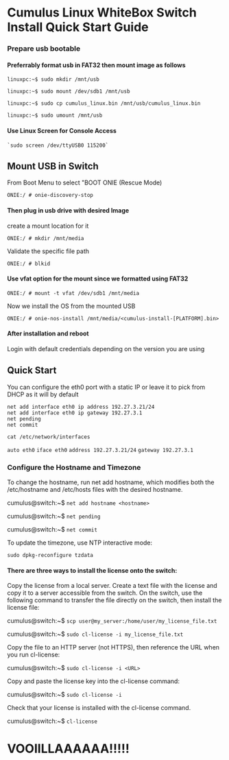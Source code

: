 # Cumulus Linux WhiteBox Switch Install Quick Start Guide

### Prepare usb bootable
    
#### Preferrably format usb in FAT32 then mount image as follows
    
```
linuxpc:~$ sudo mkdir /mnt/usb

linuxpc:~$ sudo mount /dev/sdb1 /mnt/usb

linuxpc:~$ sudo cp cumulus_linux.bin /mnt/usb/cumulus_linux.bin

linuxpc:~$ sudo umount /mnt/usb
```

#### Use Linux Screen for Console Access
    
    `sudo screen /dev/ttyUSB0 115200` 

## Mount USB in Switch

From Boot Menu to select "BOOT ONIE (Rescue Mode)

`ONIE:/ # onie-discovery-stop`

#### Then plug in usb drive with desired Image

create a mount location for it

`ONIE:/ # mkdir /mnt/media`

Validate the specific file path

`ONIE:/ # blkid`
  
#### Use vfat option for the mount since we formatted using FAT32

`ONIE:/ # mount -t vfat /dev/sdb1 /mnt/media`

Now we install the OS from the mounted USB

`ONIE:/ # onie-nos-install /mnt/media/<cumulus-install-[PLATFORM].bin>`

#### After installation and reboot

Login with default credentials depending on the version you are using

## Quick Start
You can configure the eth0 port with a static IP or leave it to pick from DHCP as it will by default

`net add interface eth0 ip address 192.27.3.21/24` <br>
`net add interface eth0 ip gateway 192.27.3.1` <br>
`net pending` <br>
`net commit` <br>

`cat /etc/network/interfaces` 

`auto eth0`
`iface eth0`
    `address 192.27.3.21/24`
    `gateway 192.27.3.1`


### Configure the Hostname and Timezone

To change the hostname, run net add hostname, which modifies both the /etc/hostname and /etc/hosts files with the desired hostname.

cumulus@switch:~$ `net add hostname <hostname>`

cumulus@switch:~$ `net pending`

cumulus@switch:~$ `net commit`

To update the timezone, use NTP interactive mode:

`sudo dpkg-reconfigure tzdata`

#### There are three ways to install the license onto the switch:

Copy the license from a local server. Create a text file with the license and copy it to a server accessible from the switch. On the switch, use the following command to transfer the file directly on the switch, then install the license file:

cumulus@switch:~$ `scp user@my_server:/home/user/my_license_file.txt`

cumulus@switch:~$ `sudo cl-license -i my_license_file.txt`

Copy the file to an HTTP server (not HTTPS), then reference the URL when you run cl-license:

cumulus@switch:~$ `sudo cl-license -i <URL>`

Copy and paste the license key into the cl-license command:

cumulus@switch:~$ `sudo cl-license -i`
<paste license key>

Check that your license is installed with the cl-license command.

cumulus@switch:~$ `cl-license` 


# VOOIILLAAAAAA!!!!!
